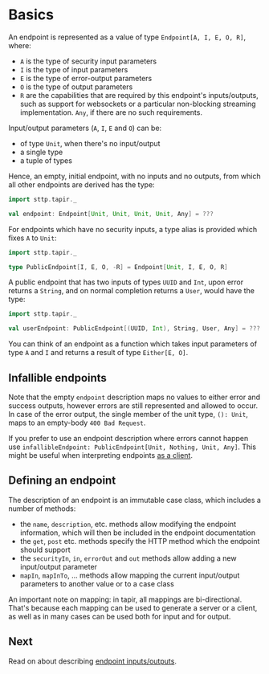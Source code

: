 # Basics

An endpoint is represented as a value of type `Endpoint[A, I, E, O, R]`, where:

* `A` is the type of security input parameters
* `I` is the type of input parameters
* `E` is the type of error-output parameters
* `O` is the type of output parameters
* `R` are the capabilities that are required by this endpoint's inputs/outputs, such as support for websockets or a particular non-blocking streaming implementation. `Any`, if there are no such requirements.

Input/output parameters (`A`, `I`, `E` and `O`) can be:

* of type `Unit`, when there's no input/output
* a single type
* a tuple of types

Hence, an empty, initial endpoint, with no inputs and no outputs, from which all other endpoints are  derived has the type:

```scala
import sttp.tapir._

val endpoint: Endpoint[Unit, Unit, Unit, Unit, Any] = ???
```

For endpoints which have no security inputs, a type alias is provided which fixes `A` to `Unit`:

```scala
import sttp.tapir._

type PublicEndpoint[I, E, O, -R] = Endpoint[Unit, I, E, O, R]
```

A public endpoint that has two inputs of types `UUID` and `Int`, upon error returns a `String`, and on normal 
completion returns a `User`, would have the type:

 
```scala
import sttp.tapir._

val userEndpoint: PublicEndpoint[(UUID, Int), String, User, Any] = ???
```

You can think of an endpoint as a function which takes input parameters of type `A` and `I` and returns a result of type 
`Either[E, O]`.

## Infallible endpoints

Note that the empty `endpoint` description maps no values to either error and success outputs, however errors
are still represented and allowed to occur. In case of the error output, the single member of the unit type, `(): Unit`, 
maps to an empty-body `400 Bad Request`.

If you prefer to use an endpoint description where errors cannot happen use 
`infallibleEndpoint: PublicEndpoint[Unit, Nothing, Unit, Any]`. This might be useful when
interpreting endpoints [as a client](../client/sttp.md).

## Defining an endpoint

The description of an endpoint is an immutable case class, which includes a number of methods:

* the `name`, `description`, etc. methods allow modifying the endpoint information, which will then be included in the 
  endpoint documentation
* the `get`, `post` etc. methods specify the HTTP method which the endpoint should support
* the `securityIn`, `in`, `errorOut` and `out` methods allow adding a new input/output parameter
* `mapIn`, `mapInTo`, ... methods allow mapping the current input/output parameters to another value or to a case class

An important note on mapping: in tapir, all mappings are bi-directional. That's because each mapping can be used to 
generate a server or a client, as well as in many cases can be used both for input and for output.

## Next

Read on about describing [endpoint inputs/outputs](ios.md).
